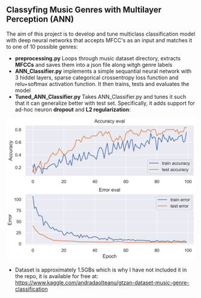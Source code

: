## Classyfing Music Genres with Multilayer Perception (ANN)

The aim of this project is to develop and tune multiclass classification model with deep neural networks that accepts MFCC's as an input and matches it to one of 10 possible genres:

* **preprocessing.py** Loops through music dataset directory, extracts **MFCCs** and saves them into a json file along witgh genre labels
* **ANN_Classifier.py** implements a simple sequantial neural network with 3 hiddel layers, sparse categorical crossentropy loss function and relu+softmax activation function. It then trains, tests and evaluates the model
* **Tuned_ANN_Classifier.py** Takes ANN_Classifier.py and tunes it such that it can generalize better with test set. Specifically, it adds support for ad-hoc neuron **dropout** and **L2 regularization**:

![alt text](https://github.com/paabes/AudioSignal-Deep-Learning/blob/main/Classifying%20Music%20Genre%20With%20ANNs/figures/accuracy_eval.jpg)
 
* Dataset is approximately 1.5GBs which is why I have not included it in the repo, it is available for free at: https://www.kaggle.com/andradaolteanu/gtzan-dataset-music-genre-classification